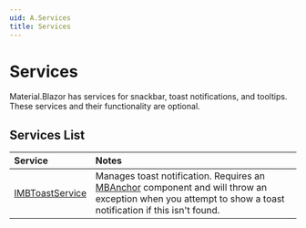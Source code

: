 ```yaml
---
uid: A.Services
title: Services
---
```

# Services

Material.Blazor has services for snackbar, toast notifications, and tooltips. These services and their functionality are optional.

## Services List

| Service | Notes |
| :------ | :---- |
| [IMBToastService](xref:S.IMBToastService) | Manages toast notification. Requires an [MBAnchor](xref:C.MBAnchor) component and will throw an exception when you attempt to show a toast notification if this isn't found. |
